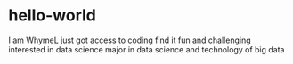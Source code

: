 # hello-world

I am WhymeL
just got access to coding
find it fun and challenging
interested in data science
major in data science and technology of big data
